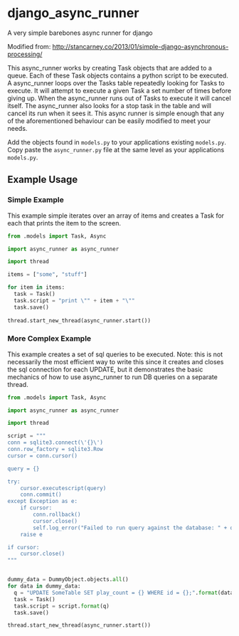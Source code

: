 # django_async_runner
A very simple barebones async runner for django

Modified from: http://stancarney.co/2013/01/simple-django-asynchronous-processing/

This async_runner works by creating Task objects that are added to a queue.  Each of these Task objects contains a python script to be executed.  A async_runner loops over the Tasks table repeatedly looking for Tasks to execute.  It will attempt to execute a given Task a set number of times before giving up.  When the async_runner runs out of Tasks to execute it will cancel itself.  The async_runner also looks for a stop task in the table and will cancel its run when it sees it.  This async runner is simple enough that any of the aforementioned behaviour can be easily modified to meet your needs.

Add the objects found in `models.py` to your applications existing `models.py`.  Copy paste the `async_runner.py` file at the same level as your applications `models.py`.

## Example Usage

### Simple Example
This example simple iterates over an array of items and creates a Task for each that prints the item to the screen.

```python
from .models import Task, Async

import async_runner as async_runner

import thread

items = ["some", "stuff"]

for item in items:
  task = Task()
  task.script = "print \"" + item + "\""
  task.save()
  
thread.start_new_thread(async_runner.start())
```

### More Complex Example
This example creates a set of sql queries to be executed.  Note: this is not necessarily the most efficient way to write this since it creates and closes the sql connection for each UPDATE, but it demonstrates the basic mechanics of how to use async_runner to run DB queries on a separate thread.

```python
from .models import Task, Async

import async_runner as async_runner

import thread

script = """
conn = sqlite3.connect(\'{}\')
conn.row_factory = sqlite3.Row
cursor = conn.cursor()

query = {}

try:
    cursor.executescript(query)
    conn.commit()
except Exception as e:
    if cursor:
        conn.rollback()
        cursor.close()
        self.log_error("Failed to run query against the database: " + query, e)
    raise e

if cursor:
    cursor.close()
"""


dummy_data = DummyObject.objects.all()
for data in dummy_data:
  q = "UPDATE SomeTable SET play_count = {} WHERE id = {};".format(data.play_count, data.id)
  task = Task()
  task.script = script.format(q)
  task.save()

thread.start_new_thread(async_runner.start())
```


